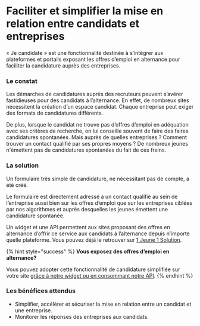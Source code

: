 # Faciliter et simplifier la mise en relation entre candidats et entreprises

« Je candidate » est une fonctionnalité destinée à s’intégrer aux plateformes et portails exposant les offres d’emploi en alternance pour faciliter la candidature auprès des entreprises.

### Le constat

Les démarches de candidatures auprès des recruteurs peuvent s’avérer fastidieuses pour des candidats à l’alternance. En effet, de nombreux sites nécessitent la création d’un espace candidat. Chaque entreprise peut exiger des formats de candidatures différents.

De plus, lorsque le candidat ne trouve pas d’offres d’emploi en adéquation avec ses critères de recherche, on lui conseille souvent de faire des faires candidatures spontanées. Mais auprès de quelles entreprises ? Comment trouver un contact qualifié par ses propres moyens ? De nombreux jeunes n'émettent pas de candidatures spontanées du fait de ces freins.

### La solution&#x20;

Un formulaire très simple de candidature, ne nécessitant pas de compte, a été créé.

Le formulaire est directement adressé à un contact qualifié au sein de l’entreprise aussi bien sur les offres d’emploi que sur les entreprises ciblées par nos algorithmes et auprès desquelles les jeunes émettent une candidature spontanée.&#x20;

Un widget et une API permettent aux sites proposant des offres en alternance d’offrir ce service aux candidats à l’alternance depuis n’importe quelle plateforme. Vous pouvez déjà le retrouver sur [1 Jeune 1 Solution](https://www.1jeune1solution.gouv.fr/).

{% hint style="success" %}
**Vous exposez des offres d’emploi en alternance?**&#x20;

Vous pouvez adopter cette fonctionnalité de candidature simplifiée sur votre site [grâce à notre widget ou en consommant notre API](https://api.gouv.fr/les-api/api-la-bonne-alternance).
{% endhint %}

### Les bénéfices attendus

* Simplifier, accélérer et sécuriser la mise en relation entre un candidat et une entreprise.
* Monitorer les réponses des entreprises aux candidats.
